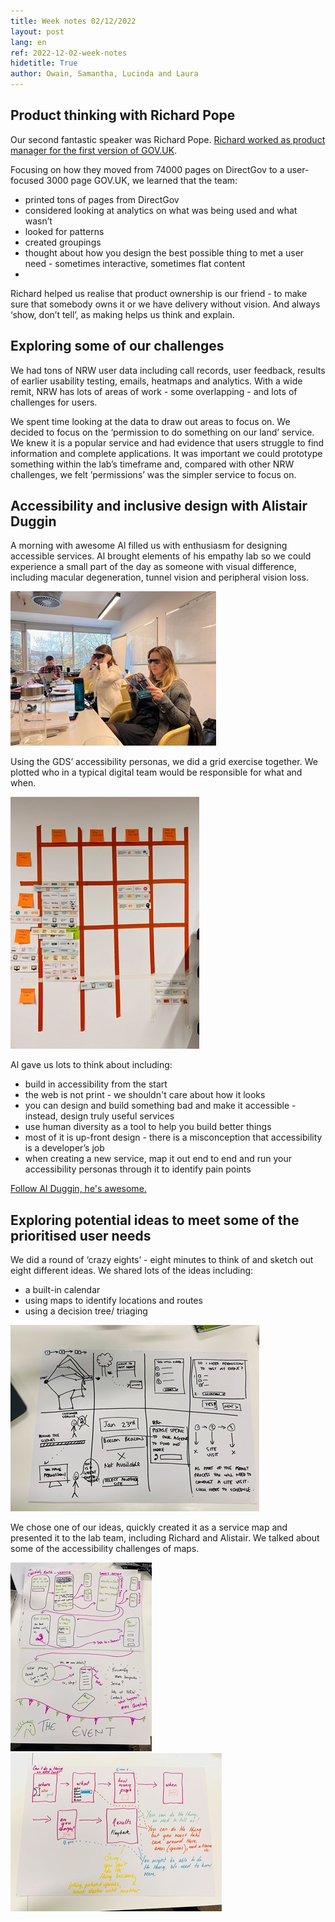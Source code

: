 ```yaml
---
title: Week notes 02/12/2022
layout: post
lang: en
ref: 2022-12-02-week-notes
hidetitle: True
author: Owain, Samantha, Lucinda and Laura
---
```


## Product thinking with Richard Pope

Our second fantastic speaker was Richard Pope. [Richard worked as product manager for the first version of GOV.UK](https://richardpope.org/).

Focusing on how they moved from 74000 pages on DirectGov to a user-focused 3000 page GOV.UK, we learned that the team:

* printed tons of pages from DirectGov
* considered looking at analytics on what was being used and what wasn’t
* looked for patterns
* created groupings
* thought about how you design the best possible thing to met a user need - sometimes interactive, sometimes flat content
* 
Richard helped us realise that product ownership is our friend - to make sure that somebody owns it or we have delivery without vision. And always ‘show, don’t tell’, as making helps us think and explain.

## Exploring some of our challenges

We had tons of NRW user data including call records, user feedback, results of earlier usability testing, emails, heatmaps and analytics. With a wide remit, NRW has lots of areas of work - some overlapping - and lots of challenges for users.

We spent time looking at the data to draw out areas to focus on. We decided to focus on the ‘permission to do something on our land’ service. We knew it is a popular service and had evidence that users struggle to find information and complete applications. It was important we could prototype something within the lab’s timeframe and, compared with other NRW challenges, we felt ’permissions’ was the simpler service to focus on. 

## Accessibility and inclusive design with Alistair Duggin

A morning with awesome Al filled us with enthusiasm for designing accessible services. 
Al brought elements of his empathy lab so we could experience a small part of the day as someone with visual difference, including macular degeneration, tunnel vision and peripheral vision loss.

![alt text](https://github.com/nrw-lab/nrw-lab.github.io/blob/037139cd68730cb622450fc36430e5b8c3a016de/images/empathy%20lab.jpg?raw=true)

Using the GDS’ accessibility personas, we did a grid exercise together. We plotted who in a typical digital team would be responsible for what and when.

![alt text](https://github.com/nrw-lab/nrw-lab.github.io/blob/037139cd68730cb622450fc36430e5b8c3a016de/images/grid%20exercise.jpg?raw=true)

Al gave us lots to think about including:
* build in accessibility from the start
* the web is not print - we shouldn't care about how it looks
* you can design and build something bad and make it accessible - instead, design truly useful services
* use human diversity as a tool to help you build better things
* most of it is up-front design - there is a misconception that accessibility is a developer’s job
* when creating a new service, map it out end to end and run your accessibility personas through it to identify pain points

[Follow Al Duggin, he's awesome.](https://twitter.com/dugboticus)

## Exploring potential ideas to meet some of the prioritised user needs
We did a round of ‘crazy eights’ - eight minutes to think of and sketch out eight different ideas.
We shared lots of the ideas including:
* a built-in calendar 
* using maps to identify locations and routes
* using a decision tree/ triaging

![alt text](https://github.com/nrw-lab/nrw-lab.github.io/blob/037139cd68730cb622450fc36430e5b8c3a016de/images/idea%20generation.jpg?raw=true)

We chose one of our ideas, quickly created it as a service map and presented it to the lab team, including Richard and Alistair. We talked about some of the accessibility challenges of maps.

![alt text](https://github.com/nrw-lab/nrw-lab.github.io/blob/037139cd68730cb622450fc36430e5b8c3a016de/images/user%20flows.jpg?raw=true)
![alt text](https://github.com/nrw-lab/nrw-lab.github.io/blob/037139cd68730cb622450fc36430e5b8c3a016de/images/user%20flows%202.jpg?raw=true)

